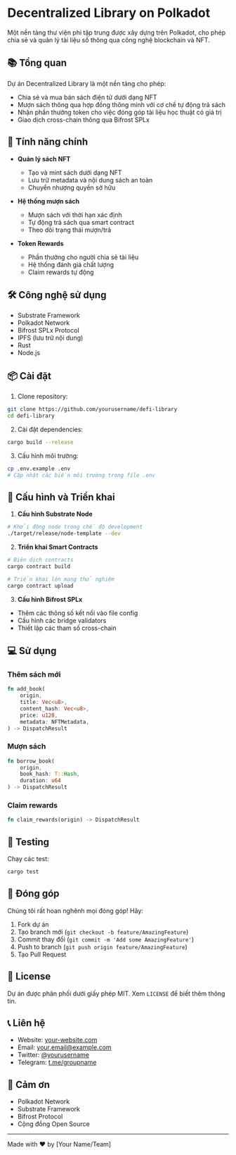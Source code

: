 # Decentralized Library on Polkadot

Một nền tảng thư viện phi tập trung được xây dựng trên Polkadot, cho phép chia sẻ và quản lý tài liệu số thông qua công nghệ blockchain và NFT.

## 📚 Tổng quan

Dự án Decentralized Library là một nền tảng cho phép:
- Chia sẻ và mua bán sách điện tử dưới dạng NFT
- Mượn sách thông qua hợp đồng thông minh với cơ chế tự động trả sách
- Nhận phần thưởng token cho việc đóng góp tài liệu học thuật có giá trị
- Giao dịch cross-chain thông qua Bifrost SPLx

## 🚀 Tính năng chính

- **Quản lý sách NFT**
  - Tạo và mint sách dưới dạng NFT
  - Lưu trữ metadata và nội dung sách an toàn
  - Chuyển nhượng quyền sở hữu

- **Hệ thống mượn sách**
  - Mượn sách với thời hạn xác định
  - Tự động trả sách qua smart contract
  - Theo dõi trạng thái mượn/trả

- **Token Rewards**
  - Phần thưởng cho người chia sẻ tài liệu
  - Hệ thống đánh giá chất lượng
  - Claim rewards tự động

## 🛠 Công nghệ sử dụng

- Substrate Framework
- Polkadot Network
- Bifrost SPLx Protocol
- IPFS (lưu trữ nội dung)
- Rust
- Node.js

## 📦 Cài đặt

1. Clone repository:
```bash
git clone https://github.com/yourusername/defi-library
cd defi-library
```

2. Cài đặt dependencies:
```bash
cargo build --release
```

3. Cấu hình môi trường:
```bash
cp .env.example .env
# Cập nhật các biến môi trường trong file .env
```

## 🔧 Cấu hình và Triển khai

1. **Cấu hình Substrate Node**
```bash
# Khởi động node trong chế độ development
./target/release/node-template --dev
```

2. **Triển khai Smart Contracts**
```bash
# Biên dịch contracts
cargo contract build

# Triển khai lên mạng thử nghiệm
cargo contract upload
```

3. **Cấu hình Bifrost SPLx**
- Thêm các thông số kết nối vào file config
- Cấu hình các bridge validators
- Thiết lập các tham số cross-chain

## 💻 Sử dụng

### Thêm sách mới
```rust
fn add_book(
    origin,
    title: Vec<u8>,
    content_hash: Vec<u8>,
    price: u128,
    metadata: NFTMetadata,
) -> DispatchResult
```

### Mượn sách
```rust
fn borrow_book(
    origin,
    book_hash: T::Hash,
    duration: u64
) -> DispatchResult
```

### Claim rewards
```rust
fn claim_rewards(origin) -> DispatchResult
```

## 🧪 Testing

Chạy các test:
```bash
cargo test
```

## 🤝 Đóng góp

Chúng tôi rất hoan nghênh mọi đóng góp! Hãy:

1. Fork dự án
2. Tạo branch mới (`git checkout -b feature/AmazingFeature`)
3. Commit thay đổi (`git commit -m 'Add some AmazingFeature'`)
4. Push to branch (`git push origin feature/AmazingFeature`)
5. Tạo Pull Request

## 📄 License

Dự án được phân phối dưới giấy phép MIT. Xem `LICENSE` để biết thêm thông tin.

## 📞 Liên hệ

- Website: [your-website.com](https://your-website.com)
- Email: your.email@example.com
- Twitter: [@yourusername](https://twitter.com/yourusername)
- Telegram: [t.me/groupname](https://t.me/groupname)

## 🙏 Cảm ơn

- Polkadot Network
- Substrate Framework
- Bifrost Protocol
- Cộng đồng Open Source

---
Made with ❤️ by [Your Name/Team]
